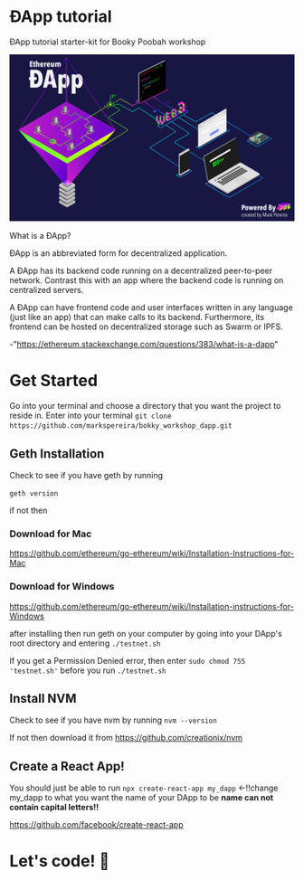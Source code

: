 # ÐApp tutorial
ÐApp tutorial starter-kit for Booky Poobah workshop

![Scheme](public/PRESENTATION-1.png)

What is a ÐApp?

ÐApp is an abbreviated form for decentralized application.

A ÐApp has its backend code running on a decentralized peer-to-peer network. Contrast this with an app where the backend code is running on centralized servers.

A ÐApp can have frontend code and user interfaces written in any language (just like an app) that can make calls to its backend. Furthermore, its frontend can be hosted on decentralized storage such as Swarm or IPFS.

-"https://ethereum.stackexchange.com/questions/383/what-is-a-dapp"

# Get Started

Go into your terminal and choose a directory that you want the project to reside in.
Enter into your terminal
`git clone https://github.com/markspereira/bokky_workshop_dapp.git`

## Geth Installation

Check to see if you have geth by running

``` geth version ```

if not then

### Download for Mac
https://github.com/ethereum/go-ethereum/wiki/Installation-Instructions-for-Mac
### Download for Windows
https://github.com/ethereum/go-ethereum/wiki/Installation-instructions-for-Windows

after installing then run geth on your computer by going into your DApp's root directory and entering
`./testnet.sh`

If you get a Permission Denied error, then enter ```sudo chmod 755 'testnet.sh'``` before you run ```./testnet.sh```


## Install NVM

Check to see if you have nvm by running ``` nvm --version ```

If not then download it from
https://github.com/creationix/nvm

## Create a React App!

You should just be able to run
```npx create-react-app my_dapp``` <-!!change my_dapp to what you want the name of your DApp to be
**name can not contain capital letters!!**

https://github.com/facebook/create-react-app


# Let's code! 🎉
